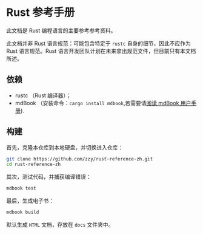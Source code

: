 # Rust 参考手册

此文档是 Rust 编程语言的主要参考参考资料。

此文档并非 Rust 语言规范：可能包含特定于 `rustc` 自身的细节，因此不应作为 Rust 语言规范。Rust 语言开发团队计划在未来拿出规范文件，但目前只有本文档所述。

## 依赖

- rustc （Rust 编译器）；
- mdBook （安装命令：`cargo install mdbook`,若需要请[阅读 mdBook 用户手册](https://mdbook.budshome.com)).

## 构建

首先，克隆本仓库到本地硬盘，并切换进入仓库：

``` Bash
git clone https://github.com/zzy/rust-reference-zh.git
cd rust-reference-zh
```

其次，测试代码，并捕获编译错误：

``` Bash
mdbook test
```

最后，生成电子书：

``` Bash
mdbook build
```

默认生成 `HTML` 文档，存放在 `docs` 文件夹中。
